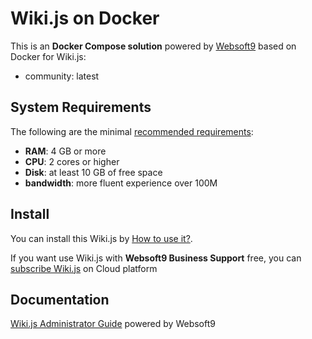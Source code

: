 # Wiki.js on Docker  

This is an **Docker Compose solution** powered by [Websoft9](https://www.websoft9.com) based on Docker for Wiki.js:


 - community:  latest


## System Requirements

The following are the minimal [recommended requirements](https://js.wiki):

* **RAM**: 4 GB or more
* **CPU**: 2 cores or higher
* **Disk**: at least 10 GB of free space
* **bandwidth**: more fluent experience over 100M  

## Install

You can install this Wiki.js by [How to use it?](https://github.com/Websoft9/docker-library#how-to-use-it).   

If you want use Wiki.js with **Websoft9 Business Support** free, you can [subscribe Wiki.js](https://www.websoft9.com/apps) on Cloud platform

## Documentation

[Wiki.js Administrator Guide](https://support.websoft9.com/docs/wikijs) powered by Websoft9